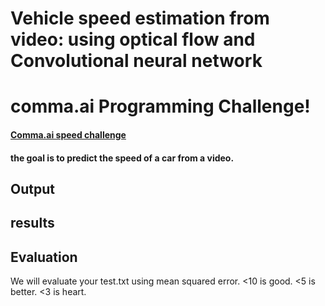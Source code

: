 Vehicle speed estimation from video: using optical flow and Convolutional neural network
======

# comma.ai Programming Challenge!


#### [Comma.ai speed challenge](https://github.com/commaai)

#### the goal is to predict the speed of a car from a video.


Output
-----


results
-----

Evaluation
-----
We will evaluate your test.txt using mean squared error. <10 is good. <5 is better. <3 is heart.

